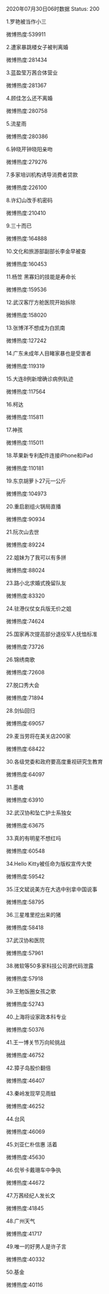 2020年07月30日06时数据
Status: 200

1.罗艳被当作小三

微博热度:539911

2.遭家暴跳楼女子被判离婚

微博热度:281434

3.蓝盈莹万茜合体营业

微博热度:281367

4.顾佳怎么还不离婚

微博热度:280758

5.流星雨

微博热度:280386

6.钟晓芹钟晓阳亲吻

微博热度:279276

7.多家培训机构诱导消费者贷款

微博热度:226100

8.许幻山改手机密码

微博热度:210410

9.三十而已

微博热度:164888

10.文化和旅游部副部长李金早被查

微博热度:160453

11.杨笠 黑寡妇的技能是寿命长

微博热度:159536

12.武汉客厅方舱医院开始拆除

微博热度:158020

13.张博洋不想成为白凯南

微博热度:127242

14.广东未成年人目睹家暴也是受害者

微博热度:119319

15.大连8例新增确诊病例轨迹

微博热度:117564

16.柯达

微博热度:115811

17.神孩

微博热度:115011

18.苹果新专利配件连接iPhone和iPad

微博热度:110181

19.东京胡萝卜27元一公斤

微博热度:104973

20.重启剧组火锅局直播

微博热度:90934

21.阮次山去世

微博热度:89224

22.姐妹为了我可以有多拼

微博热度:88024

23.路小北求婚式挽留队友

微博热度:83320

24.驻港仪仗女兵版无价之姐

微博热度:74624

25.国家再次提高部分退役军人抚恤标准

微博热度:73726

26.锦绣南歌

微博热度:72608

27.脱口秀大会

微博热度:71894

28.剑仙回归

微博热度:69057

29.麦当劳将在美关店200家

微博热度:68422

30.各级党委和政府要高度重视研究生教育

微博热度:64097

31.墨魂

微博热度:63910

32.武汉协和坠亡护士系独女

微博热度:63675

33.真的有明星不想红吗

微博热度:60548

34.Hello Kitty被任命为版权宣传大使

微博热度:59542

35.汪文斌说美方在大选中别拿中国说事

微博热度:58795

36.三星堆里挖出来的猪

微博热度:58418

37.武汉协和医院

微博热度:57961

38.微软等50多家科技公司源代码泄露

微博热度:57918

39.王勉饭圈女孩之歌

微博热度:52743

40.上海将设家政本科专业

微博热度:50376

41.王一博关节万向轮挑战

微博热度:46752

42.獐子岛股价翻倍

微博热度:46407

43.秦岭发现罕见雨蛙

微博热度:46252

44.台风

微博热度:46069

45.刘亚仁朴信惠 活着

微博热度:45630

46.侃爷卡戴珊车中争执

微博热度:44672

47.万茜经纪人发长文

微博热度:41845

48.广州天气

微博热度:41717

49.唯一的好男人是许子言

微博热度:40332

50.基金

微博热度:40116

